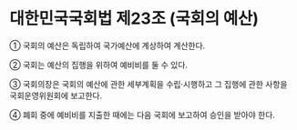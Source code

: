 # 대한민국국회법 제23조 (국회의 예산)

① 국회의 예산은 독립하여 국가예산에 계상하여 계산한다.

② 국회는 예산의 집행을 위하여 예비비를 둘 수 있다.

③ 국회의장은 국회의 예산에 관한 세부계획을 수립·시행하고 그 집행에 관한 사항을 국회운영위원회에 보고한다.

④ 폐회 중에 예비비를 지출한 때에는 다음 국회에 보고하여 승인을 받아야 한다.
